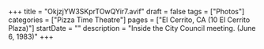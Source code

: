 +++
title = "OkjzjYW3SKprTOwQYir7.avif"
draft = false
tags = ["Photos"]
categories = ["Pizza Time Theatre"]
pages = ["El Cerrito, CA (10 El Cerrito Plaza)"]
startDate = ""
description = "Inside the City Council meeting. (June 6, 1983)"
+++

